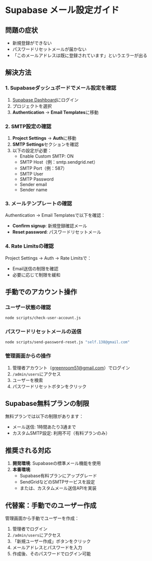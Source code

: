 # Supabase メール設定ガイド

## 問題の症状

- 新規登録ができない
- パスワードリセットメールが届かない
- 「このメールアドレスは既に登録されています」というエラーが出る

## 解決方法

### 1. Supabaseダッシュボードでメール設定を確認

1. [Supabase Dashboard](https://app.supabase.com)にログイン
2. プロジェクトを選択
3. **Authentication** → **Email Templates**に移動

### 2. SMTP設定の確認

1. **Project Settings** → **Auth**に移動
2. **SMTP Settings**セクションを確認
3. 以下の設定が必要：
   - Enable Custom SMTP: ON
   - SMTP Host（例：smtp.sendgrid.net）
   - SMTP Port（例：587）
   - SMTP User
   - SMTP Password
   - Sender email
   - Sender name

### 3. メールテンプレートの確認

Authentication → Email Templatesで以下を確認：
- **Confirm signup**: 新規登録確認メール
- **Reset password**: パスワードリセットメール

### 4. Rate Limitsの確認

Project Settings → Auth → Rate Limitsで：
- Email送信の制限を確認
- 必要に応じて制限を緩和

## 手動でのアカウント操作

### ユーザー状態の確認
```bash
node scripts/check-user-account.js
```

### パスワードリセットメールの送信
```bash
node scripts/send-password-reset.js "self.138@gmail.com"
```

### 管理画面からの操作
1. 管理者アカウント（greenroom51@gmail.com）でログイン
2. `/admin/users`にアクセス
3. ユーザーを検索
4. パスワードリセットボタンをクリック

## Supabase無料プランの制限

無料プランでは以下の制限があります：
- メール送信: 1時間あたり3通まで
- カスタムSMTP設定: 利用不可（有料プランのみ）

## 推奨される対応

1. **開発環境**: Supabaseの標準メール機能を使用
2. **本番環境**: 
   - Supabase有料プランにアップグレード
   - SendGridなどのSMTPサービスを設定
   - または、カスタムメール送信APIを実装

## 代替案：手動でのユーザー作成

管理画面から手動でユーザーを作成：
1. 管理者でログイン
2. `/admin/users`にアクセス
3. 「新規ユーザー作成」ボタンをクリック
4. メールアドレスとパスワードを入力
5. 作成後、そのパスワードでログイン可能